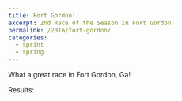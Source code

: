 ```yaml
---
title: Fort Gordon!
excerpt: 2nd Race of the Season in Fort Gordon!
permalink: /2016/fort-gordon/
categories:
  - sprint
  - spring
---
```


What a great race in Fort Gordon, Ga!

Results:
